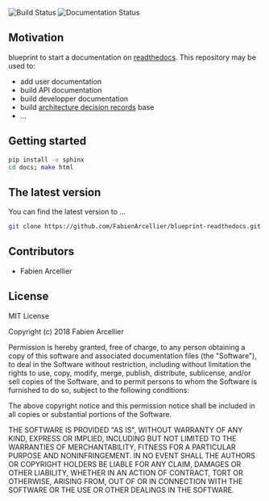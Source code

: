 ![Build Status](https://travis-ci.org/FabienArcellier/blueprint-readthedocs.svg?branch=master)
![Documentation Status](https://readthedocs.org/projects/blueprint-readthedocs/badge/?version=latest)

## Motivation

blueprint to start a documentation on [readthedocs](https://readthedocs.org/).
This repository may be used to:

* add user documentation
* build API documentation
* build developper documentation
* build [architecture decision records](https://github.com/joelparkerhenderson/architecture_decision_record) base
* ...

## Getting started

```bash
pip install -e sphinx
cd docs; make html
```

## The latest version

You can find the latest version to ...

```bash
git clone https://github.com/FabienArcellier/blueprint-readthedocs.git
```

## Contributors

* Fabien Arcellier

## License

MIT License

Copyright (c) 2018 Fabien Arcellier

Permission is hereby granted, free of charge, to any person obtaining a copy of this software and associated documentation files (the "Software"), to deal in the Software without restriction, including without limitation the rights to use, copy, modify, merge, publish, distribute, sublicense, and/or sell copies of the Software, and to permit persons to whom the Software is furnished to do so, subject to the following conditions:

The above copyright notice and this permission notice shall be included in all copies or substantial portions of the Software.

THE SOFTWARE IS PROVIDED "AS IS", WITHOUT WARRANTY OF ANY KIND, EXPRESS OR IMPLIED, INCLUDING BUT NOT LIMITED TO THE WARRANTIES OF MERCHANTABILITY, FITNESS FOR A PARTICULAR PURPOSE AND NONINFRINGEMENT. IN NO EVENT SHALL THE AUTHORS OR COPYRIGHT HOLDERS BE LIABLE FOR ANY CLAIM, DAMAGES OR OTHER LIABILITY, WHETHER IN AN ACTION OF CONTRACT, TORT OR OTHERWISE, ARISING FROM, OUT OF OR IN CONNECTION WITH THE SOFTWARE OR THE USE OR OTHER DEALINGS IN THE SOFTWARE.
